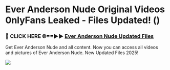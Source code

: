 # Ever Anderson Nude Original Videos 0nlyFans Leaked - Files Updated! ()

<h3>🔴 CLICK HERE 🌐==►► <a href="https://tinyurl.com/2p9ay9w9" rel="nofollow">Ever Anderson Nude Updated Files</a></h3>

Get Ever Anderson Nude and all content. Now you can access all videos and pictures of Ever Anderson Nude. New Updated Files 2025!

[![](https://i.imgur.com/KQgVmj3.gif)](https://tinyurl.com/2p9ay9w9)
